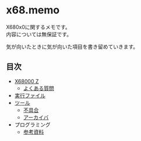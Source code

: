# x68.memo
X680x0に関するメモです。  
内容については無保証です。

気が向いたときに気が向いた項目を書き留めていきます。

## 目次
* [X68000 Z](x68z/README.md)
  * [よくある質問](x68z/faq.md)
* [実行ファイル](execfile.md)
* [ツール](tool/README.md)
  * [不具合](tool/bugs.md)
  * [アーカイバ](tool/archiver.md)
* プログラミング
  * [参考資料](reference.md)
